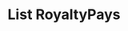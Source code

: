 ---
title: List RoyaltyPays
excerpt: Retrieve a paginated, filtered list of RoyaltyPays
api:
  file: temp_swagger.json
  operationId: post_api-v3-royalties-payments
hidden: false
---